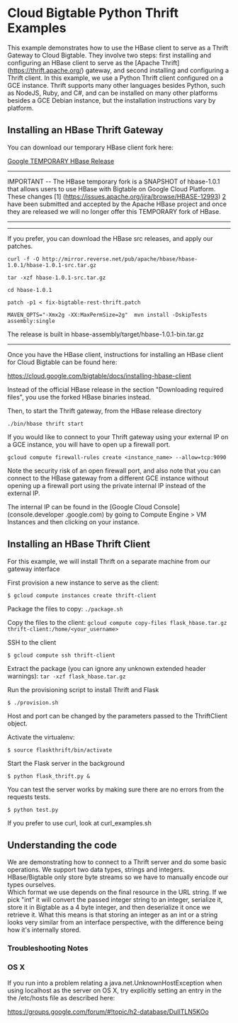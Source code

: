 # Cloud Bigtable Python Thrift Examples

This example demonstrates how to use the HBase client to serve as a 
Thrift Gateway to Cloud Bigtable. They involve two steps: first installing
and configuring an HBase client to serve as the [Apache Thrift]
(https://thrift.apache.org/) gateway, and second installing and configuring a 
Thrift client. In this example, we use a Python Thrift client configured on a 
GCE instance. Thrift supports many other languages besides Python, such as 
NodeJS, Ruby, and C#, and can be installed on many other platforms besides a 
GCE Debian instance, but the installation instructions vary by platform.


## Installing an HBase Thrift Gateway

You can download our temporary HBase client fork here:

[Google TEMPORARY HBase Release](https://github.com/GoogleCloudPlatform/cloud-bigtable-examples/releases/tag/v0.1.5)


****************************************************************************************************
IMPORTANT -- The HBase temporary fork  is a SNAPSHOT of hbase-1.0.1 that allows users to use 
HBase with Bigtable on Google Cloud Platform.  These changes [1]
(https://issues.apache.org/jira/browse/HBASE-12993) 
[2](https://issues.apache.org/jira/browse/HBASE-13664) have been submitted and accepted by the Apache
HBase project and once they are released we will no longer offer this TEMPORARY fork of HBase.
***************************************************************************************************

************************************************************************************************
If you prefer, you can download the HBase src releases, and apply our patches.


`curl -f -O http://mirror.reverse.net/pub/apache/hbase/hbase-1.0.1/hbase-1.0.1-src.tar.gz`

`tar -xzf hbase-1.0.1-src.tar.gz`

`cd hbase-1.0.1`

`patch -p1 < fix-bigtable-rest-thrift.patch`

`MAVEN_OPTS="-Xmx2g -XX:MaxPermSize=2g"  mvn install -DskipTests 
assembly:single`

The release is built in hbase-assembly/target/hbase-1.0.1-bin.tar.gz
************************************************************************************************


Once you have the HBase client, instructions for installing an HBase client for 
Cloud Bigtable can be found here:

https://cloud.google.com/bigtable/docs/installing-hbase-client

Instead of the official HBase release in the section "Downloading required 
files", you use the forked HBase binaries instead.
 
Then, to start the Thrift gateway, from the HBase release directory

`./bin/hbase thrift start`

If you would like to connect to your Thrift gateway using your external IP on a
 GCE instance, you will have to open up a firewall port.

`gcloud compute firewall-rules create <instance_name> --allow=tcp:9090`

Note the security risk of an open firewall port, and also note that you can 
connect to the HBase gateway from a different GCE instance without opening up
 a firewall port using the private internal IP instead of the external IP.
 
The internal IP can be found in the [Google Cloud Console](console.developer
.google.com) by going to Compute Engine > VM Instances and then clicking
on your instance.

## Installing an HBase Thrift Client

For this example, we will install Thrift on a separate machine from our
gateway interface

First provision a new instance to serve as the client:

  `$ gcloud compute instances create thrift-client`

Package the files to copy:
  `./package.sh`

Copy the files to the client:
  `gcloud compute copy-files flask_hbase.tar.gz thrift-client:/home/<your_username>`

SSH to the client

  `$ gcloud compute ssh thrift-client`

Extract the package (you can ignore any unknown extended header warnings):
  `tar -xzf flask_hbase.tar.gz`

Run the provisioning script to install Thrift and Flask

  `$ ./provision.sh`

Host and port can be changed by the parameters passed to the ThriftClient object.

Activate the virtualenv:

  `$ source flaskthrift/bin/activate`

Start the Flask server in the background

  `$ python flask_thrift.py &`

You can test the server works by making sure there are no errors from the requests tests.

  `$ python test.py`

If you prefer to use curl, look at curl_examples.sh

## Understanding the code

We are demonstrating how to connect to a Thrift server and do some basic 
operations. We support two data types, strings and integers. HBase/Bigtable 
only store byte streams so we have to manually encode our types ourselves.  
Which format we use depends on the final resource in the URL string. If we  
pick "int" it will convert the passed integer string to an integer, serialize
 it, store it in Bigtable as a 4 byte integer, and then deserialize it once we
retrieve it. What this means is that storing an integer as an int or a string 
looks very similar from an interface perspective, with the difference being 
how it's internally stored.


### Troubleshooting Notes

### OS X
If you run into a problem relating a java.net.UnknownHostException when 
using localhost as the server on OS X, try explicitly setting an entry in the 
the /etc/hosts file as described here:

https://groups.google.com/forum/#!topic/h2-database/DuIlTLN5KOo
